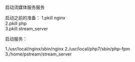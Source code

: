启动流媒体服务服务

启动之前的准备：
1.pkill nginx   
2.pkill php   
3.pkill stream_server   

启动服务：

1./usr/local/nginx/sbin/nginx 
2./usr/local/php7/sbin/php-fpm 
3./home/pstream/stream_server
